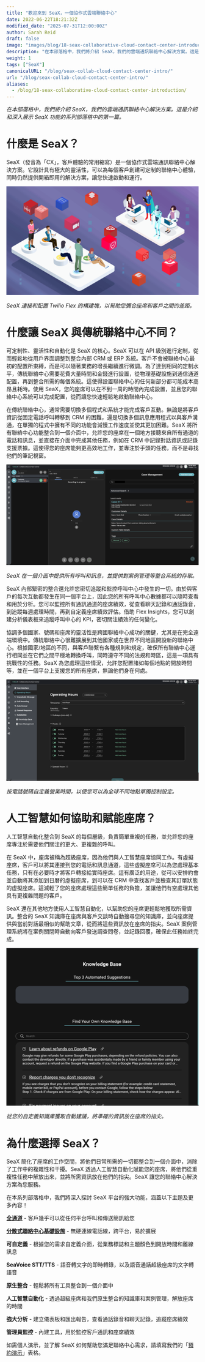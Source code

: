 ```yaml
---
title: "歡迎來到 SeaX，一個協作式雲端聯絡中心"
date: 2022-06-22T18:21:32Z
modified_date: "2025-07-31T12:00:00Z"
author: Sarah Reid
draft: false
image: "images/blog/18-seax-collaborative-cloud-contact-center-introduction/SeaX_future.png"
description: "在本部落格中，我們將介紹 SeaX，我們的雲端通訊聯絡中心解決方案。這是介紹和深入展示 SeaX 功能的系列部落格中的第一篇。"
weight: 1
tags: ["SeaX"]
canonicalURL: "/blog/seax-collab-cloud-contact-center-intro/"
url: "/blog/seax-collab-cloud-contact-center-intro/"
aliases: 
  - /blog/18-seax-collaborative-cloud-contact-center-introduction/
---
```


*在本部落格中，我們將介紹 SeaX，我們的雲端通訊聯絡中心解決方案。這是介紹和深入展示 SeaX 功能的系列部落格中的第一篇。*

# 什麼是 SeaX？

SeaX（發音為「CX」，客戶體驗的常用縮寫）是一個協作式雲端通訊聯絡中心解決方案。它設計具有極大的靈活性，可以為每個客戶創建可定制的聯絡中心體驗，同時仍然提供開箱即用的解決方案，讓您快速啟動和運行。

<center>
<img src="/images/blog/18-seax-collaborative-cloud-contact-center-introduction/seax-vs-flex.gif" alt="SeaX 連接和配置 Twilio Flex 的構建塊，以幫助您彌合座席和客戶之間的差距。">
</center>

*SeaX 連接和配置 Twilio Flex 的構建塊，以幫助您彌合座席和客戶之間的差距。*

# 什麼讓 SeaX 與傳統聯絡中心不同？

可定制性、靈活性和自動化是 SeaX 的核心。SeaX 可以在 API 級別進行定制，從而輕鬆地從用戶界面調整到整合內部 CRM 或 ERP 系統。客戶不會被聯絡中心最初的配置所束縛，而是可以隨著業務的增長繼續進行微調。為了達到相同的定制水平，傳統聯絡中心需要花費大量時間和金錢進行設置，從物理基礎設施到通信通道配置，再到整合所需的每個系統。這使得設置聯絡中心的任何新部分都可能成本高昂且耗時。使用 SeaX，您的座席可以在不到一周的時間內完成設置，並且您的聯絡中心系統可以完成配置，從而讓您快速輕鬆地啟動聯絡中心。

在傳統聯絡中心，通常需要切換多個程式和系統才能完成客戶互動。無論是將客戶資訊從固定電話呼叫轉移到 CRM 的困難，還是切換多個訊息應用程式以與客戶溝通，在單獨的程式中擁有不同的功能會減慢工作速度並使其更加困難。SeaX 將所有聯絡中心功能整合到一個介面中，允許您的座席在一個地方接聽來自所有通道的電話和訊息，並直接在介面中完成其他任務，例如在 CRM 中記錄對話資訊或記錄支援票據。這使得您的座席能夠更高效地工作，並專注於手頭的任務，而不是尋找他們的筆記視窗。

<center>
<img src="/images/blog/18-seax-collaborative-cloud-contact-center-introduction/one-interface.png" alt="SeaX 在一個介面中提供所有呼叫和訊息，並提供對案例管理等整合系統的存取。">
</center>

*SeaX 在一個介面中提供所有呼叫和訊息，並提供對案例管理等整合系統的存取。*

SeaX 內部緊密的整合還允許您密切追蹤和監控呼叫中心中發生的一切。由於與客戶的每次互動都發生在同一個平台上，因此您的所有呼叫中心數據都可以隨時查看和用於分析。您可以監控所有通訊通道的座席績效，從查看聊天記錄和通話錄音，到追蹤每週處理時間，再到自定義座席績效評估。借助 Flex Insights，您可以創建分析儀表板來追蹤呼叫中心的 KPI，密切關注績效的任何變化。

協調多個國家、號碼和座席的靈活性是跨國聯絡中心成功的關鍵，尤其是在完全遠端環境中。傳統聯絡中心很難擴展到其他國家或在世界不同地區開設新的聯絡中心。根據國家/地區的不同，與客戶聯繫有各種規則和規定，確保所有聯絡中心運行相同並在它們之間平穩地轉換呼叫，同時遵守不同的法規和時區，這是一項具有挑戰性的任務。SeaX 為您處理這些情況，允許您配置諸如每個地點的開放時間等，並在一個平台上支援您的所有座席，無論他們身在何處。

<center>
<img src="/images/blog/18-seax-collaborative-cloud-contact-center-introduction/hours.png" alt="按電話號碼自定義營業時間，以便您可以為全球不同地點單獨控制設定。">
</center>

*按電話號碼自定義營業時間，以便您可以為全球不同地點單獨控制設定。*

# 人工智慧如何協助和賦能座席？

人工智慧自動化整合到 SeaX 的每個層級，負責簡單重複的任務，並允許您的座席專注於需要他們關注的更大、更複雜的呼叫。

在 SeaX 中，座席被稱為超級座席，因為他們與人工智慧座席協同工作。有虛擬座席，客戶可以將其連接到您的電話和訊息通道，這些虛擬座席可以為您處理基本任務，只有在必要時才將客戶轉接給實時座席。這有廣泛的用途，從可以安排約會並自動將其添加到日曆的虛擬座席，到可以在 CRM 中查找客戶並檢查其訂單狀態的虛擬座席。這減輕了您的座席處理這些簡單任務的負擔，並讓他們有空處理其他具有更複雜問題的客戶。

SeaX 還在其他地方使用人工智慧自動化，以幫助您的座席更輕鬆地獲取所需資訊。整合的 SeaX 知識庫在座席與客戶交談時自動搜尋您的知識庫，並向座席提供與當前對話最相似的幫助文章，從而將這些資訊放在座席的指尖。SeaX 案例管理系統將在案例關閉時自動向客戶發送調查問卷，並記錄回覆，確保此任務始終完成。

<center>
<img src="/images/blog/18-seax-collaborative-cloud-contact-center-introduction/kb.png" alt="從您的自定義知識庫獲取自動建議，將準確的資訊放在座席的指尖。">
</center>

*從您的自定義知識庫獲取自動建議，將準確的資訊放在座席的指尖。*

# 為什麼選擇 SeaX？

SeaX 簡化了座席的工作空間，將他們日常所需的一切都整合到一個介面中，消除了工作中的複雜性和干擾。SeaX 透過人工智慧自動化賦能您的座席，將他們從重複性任務中解放出來，並將所需資訊放在他們的指尖。SeaX 讓您的聯絡中心解決方案為您服務。

在本系列部落格中，我們將深入探討 SeaX 平台的強大功能，涵蓋以下主題及更多內容！

[**全通道**](https://seasalt.ai/blog/19-seax-omnichannel-communication/) - 客戶幾乎可以從任何平台呼叫和傳送簡訊給您

[**分散式聯絡中心基礎設施**](https://seasalt.ai/blog/20-seax-distributed-contact-center/) - 無硬連線電話線，跨平台，易於擴展

**可自定義** - 根據您的需求自定義介面，從業務標誌和主題顏色到開放時間和離線訊息

**SeaVoice STT/TTS** - 語音轉文字的即時轉錄，以及語音通話超級座席的文字轉語音

**原生整合** - 輕鬆將所有工具整合到一個介面中

**人工智慧自動化** - 透過超級座席和我們原生整合的知識庫和案例管理，解放座席的時間

**強大分析** - 建立儀表板和匯出報告，查看通話錄音和聊天記錄，追蹤座席績效

**管理員監控** - 內建工具，用於監控客戶通訊和座席績效

如需個人演示，並了解 SeaX 如何幫助您滿足聯絡中心需求，請填寫我們的「[預約演示](https://meetings.hubspot.com/seasalt-ai/seasalt-meeting)」表格。
